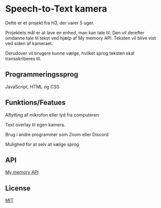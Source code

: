 # Speech-to-Text kamera
Dette er et projekt fra H3, der varer 5 uger.

Projektets mål er at lave en enhed, man kan tale til. Den vil derefter omdanne tale til tekst ved hjælp af My memory API. Teksten vil blive vist ved siden af kameraet. 

Derudover vil brugere kunne vælge, hvilket sprog teksten skal transskriberes til.

## Programmeringssprog
JavaScript, HTML og CSS

## Funktions/Featues
Aflytting af mikrofon eller lyd fra computeren

Text overlay til egen kamera.

Brug i andre programmer som Zoom eller Discord

Mulighed for at selv at vælge sprog

## API
[My memory API](api.mymemory.translated.net)

## License
[MIT](https://choosealicense.com/licenses/mit/)
